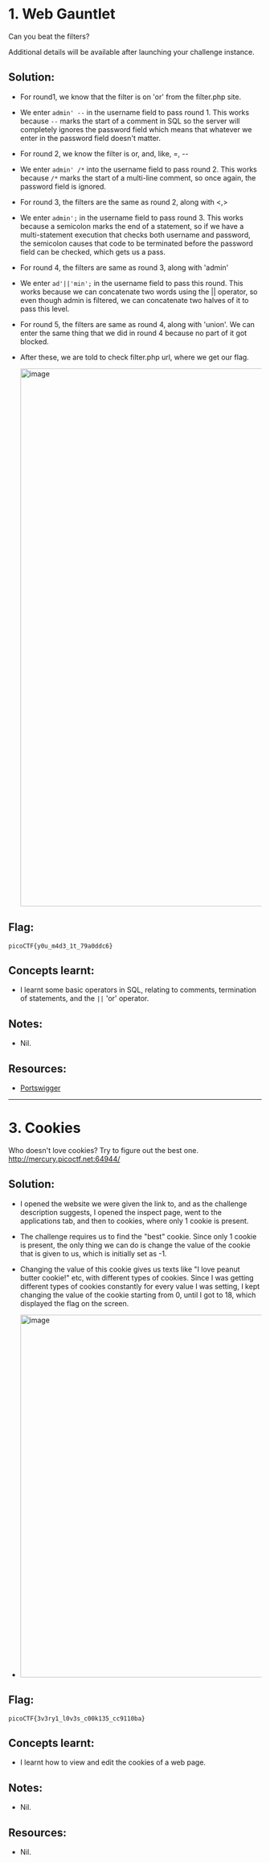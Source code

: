 # 1. Web Gauntlet

Can you beat the filters?

Additional details will be available after launching your challenge instance.

## Solution:

- For round1, we know that the filter is on 'or' from the filter.php site.
- We enter `admin' --` in the username field to pass round 1. This works because `--` marks the start of a comment in SQL so the server will completely ignores the password field which means that whatever we enter in the password field doesn't matter.

- For round 2, we know the filter is or, and, like, =, --
- We enter `admin' /*` into the username field to pass round 2. This works because `/*` marks the start of a multi-line comment, so once again, the password field is ignored.

- For round 3, the filters are the same as round 2, along with <,>
- We enter `admin';` in the username field to pass round 3. This works because a semicolon marks the end of a statement, so if we have a multi-statement execution that checks both username and password, the semicolon causes that code to be terminated before the password field can be checked, which gets us a pass.

- For round 4, the filters are same as round 3, along with 'admin'
- We enter `ad'||'min';` in the username field to pass this round. This works because we can concatenate two words using the || operator, so even though admin is filtered, we can concatenate two halves of it to pass this level.

- For round 5, the filters are same as round 4, along with 'union'. We can enter the same thing that we did in round 4 because no part of it got blocked.

- After these, we are told to check filter.php url, where we get our flag.
  
  <img width="1563" height="1068" alt="image" src="https://github.com/user-attachments/assets/51c4898e-abdd-42a1-833b-2f848814b7af" />


## Flag:

```
picoCTF{y0u_m4d3_1t_79a0ddc6}
```

## Concepts learnt:

- I learnt some basic operators in SQL, relating to comments, termination of statements, and the `||` 'or' operator.

## Notes:

- Nil.

## Resources:

- [Portswigger](https://portswigger.net/web-security/sql-injection/cheat-sheet)


***

# 3. Cookies

Who doesn't love cookies? Try to figure out the best one. http://mercury.picoctf.net:64944/

## Solution:

- I opened the website we were given the link to, and as the challenge description suggests, I opened the inspect page, went to the applications tab, and then to cookies, where only 1 cookie is present.

- The challenge requires us to find the "best" cookie. Since only 1 cookie is present, the only thing we can do is change the value of the cookie that is given to us, which is initially set as -1.

- Changing the value of this cookie gives us texts like "I love peanut butter cookie!" etc, with different types of cookies. Since I was getting different types of cookies constantly for every value I was setting, I kept changing the value of the cookie starting from 0, until I got to 18, which displayed the flag on the screen.
  
- <img width="1916" height="720" alt="image" src="https://github.com/user-attachments/assets/3cbf47b9-e64c-48ef-9517-5431687f9bb7" />

## Flag:

```
picoCTF{3v3ry1_l0v3s_c00k135_cc9110ba}
```

## Concepts learnt:

- I learnt how to view and edit the cookies of a web page.

## Notes:

- Nil.

## Resources:

- Nil. 
